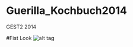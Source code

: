Guerilla_Kochbuch2014
=====================

GEST2 2014


#Fist Look
![alt tag](https://photos-1.dropbox.com/t/0/AABxYYujfBHrV2mrw6hLUBWG1h6VHq2SHFb4jCBU-4pZLQ/12/225599616/png/2048x1536/3/1399932000/0/2/20140512%20HTML%20-%20Version%200.1.png/oXVxPuYciGDBQuT5kP321TKMeSZl6zgqa4DXixPSYTs)